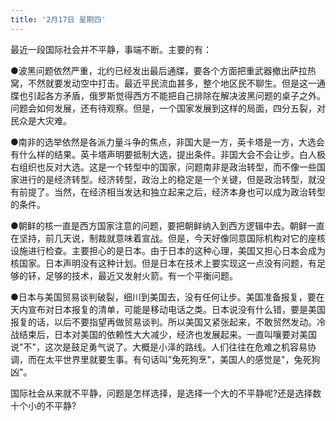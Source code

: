 ```yaml
---
title: '2月17日 星期四'
---
```

最近一段国际社会并不平静，事端不断。主要的有：

●波黑问题依然严重，北约已经发出最后通牒，要各个方面把重武器撤出萨拉热窝，不然就要发动空中打击。最近平民流血甚多，整个地区民不聊生。但是这一通牒也引起各方矛盾，俄罗斯觉得西方不能把自己排除在解决波黑问题的桌子之外。问题会如何发展，还有待观察。但是，一个国家发展到这样的局面，四分五裂，对民众是大灾难。

●南非的选举依然是各派力量斗争的焦点，非国大是一方，英卡塔是一方，大选会有什么样的结果。英卡塔声明要抵制大选，提出条件。非国大会不会让步。白人极右组织也反对大选。这是一个转型中的国家，问题南非是政治转型，而不像一些国家进行的是经济转型。经济转型，政治上的稳定是一个关键，但是政治转型，就没有前提了。当然，在经济相当发达和独立起来之后，经济本身也可以成为政治转型的条件。

●朝鲜的核一直是西方国家注意的问题，要把朝鲜纳入到西方逻辑中去。朝鲜一直在坚持，前几天说，制裁就意味着宣战。但是，今天好像同意国际机构对它的座核设施进行检查。主要担心的是日本。由于日本的这种心理，美国又担心日本会成为核国家。日本声明没有这种计划。但是日本在技术上要实现这一点没有问题，有足够的钚，足够的技术，最近又发射火箭。有一个平衡问题。

●日本与美国贸易谈判破裂，细川到美国去，没有任何让步。美国准备报复，要在天内宣布对日本报复的清单，可能是移动电话之类。日本说没有什么错，要是美国报复的话，以后不要指望再做贸易谈判。所以美国又紧张起来，不敢贸然发动。冷战结束后，日本对美国的依赖性大大减少，经济也发展起来。一直叫嚷要对美国说"不"，这次是鼓足勇气说了。大概是小泽的路线。人们往往在危难之机容易协调，而在太平世界里就要生事。有句话叫"兔死狗烹"，美国人的感觉是"，兔死狗凶"。

国际社会从来就不平静，问题是怎样选择，是选择一个大的不平静呢?还是选择数十个小的不平静?